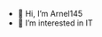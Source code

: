- 👋 Hi, I’m Arnel145
- 👀 I’m interested in IT


<!---
Arnel145/Arnel145 is a ✨ special ✨ repository because its `README.md` (this file) appears on your GitHub profile.
You can click the Preview link to take a look at your changes.
--->
